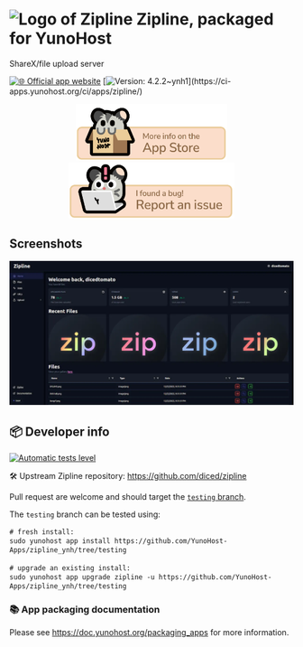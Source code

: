 <!--
N.B.: This README was automatically generated by <https://github.com/YunoHost/apps_tools/blob/main/readme_generator>
It shall NOT be edited by hand.
-->

<h1>
  <img src="https://raw.githubusercontent.com/YunoHost/apps/main/logos/zipline.png" width="32px" alt="Logo of Zipline">
  Zipline, packaged for YunoHost
</h1>

ShareX/file upload server

[![🌐 Official app website](https://img.shields.io/badge/Official_app_website-darkgreen?style=for-the-badge)](https://zipline.diced.sh/)
[![Version: 4.2.2~ynh1](https://img.shields.io/badge/Version-4.2.2~ynh1-rgba(0,150,0,1)?style=for-the-badge)](https://ci-apps.yunohost.org/ci/apps/zipline/)

<div align="center">
<a href="https://apps.yunohost.org/app/zipline"><img height="100px" src="https://github.com/YunoHost/yunohost-artwork/raw/refs/heads/main/badges/neopossum-badges/badge_more_info_on_the_appstore.svg"/></a>
<a href="https://github.com/YunoHost-Apps/zipline_ynh/issues"><img height="100px" src="https://github.com/YunoHost/yunohost-artwork/raw/refs/heads/main/badges/neopossum-badges/badge_report_an_issue.svg"/></a>
</div>


## Screenshots
![Screenshot of Zipline](./doc/screenshots/screenshot.png)

## 📦 Developer info

[![Automatic tests level](https://apps.yunohost.org/badge/cilevel/zipline)](https://ci-apps.yunohost.org/ci/apps/zipline/)

🛠️ Upstream Zipline repository: <https://github.com/diced/zipline>

Pull request are welcome and should target the [`testing` branch](https://github.com/YunoHost-Apps/zipline_ynh/tree/testing).

The `testing` branch can be tested using:
```
# fresh install:
sudo yunohost app install https://github.com/YunoHost-Apps/zipline_ynh/tree/testing

# upgrade an existing install:
sudo yunohost app upgrade zipline -u https://github.com/YunoHost-Apps/zipline_ynh/tree/testing
```

### 📚 App packaging documentation

Please see <https://doc.yunohost.org/packaging_apps> for more information.